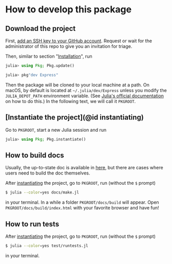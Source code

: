 # How to develop this package

## Download the project

First,
[add an SSH key to your GitHub account](https://docs.github.com/en/github/authenticating-to-github/adding-a-new-ssh-key-to-your-github-account).
Request or wait for the administrator of this repo to give you an invitation for
triage.

Then, similar to section "[Installation](@ref)", run

```julia
julia> using Pkg; Pkg.update()

julia> pkg"dev Express"
```

Then the package will be cloned to your local machine at a path. On macOS, by
default is located at `~/.julia/dev/Express` unless you modify the
`JULIA_DEPOT_PATH` environment variable. (See
[Julia's official documentation](http://docs.julialang.org/en/v1/manual/environment-variables/#JULIA_DEPOT_PATH-1)
on how to do this.) In the following text, we will call it `PKGROOT`.

## [Instantiate the project](@id instantiating)

Go to `PKGROOT`, start a new Julia session and run

```julia
julia> using Pkg; Pkg.instantiate()
```

## How to build docs

Usually, the up-to-state doc is available in
[here](https://MineralsCloud.github.io/AbInitioSoftwareBase.jl/dev), but there
are cases where users need to build the doc themselves.

After [instantiating](@ref) the project, go to `PKGROOT`, run (without the `$`
prompt)

```bash
$ julia --color=yes docs/make.jl
```

in your terminal. In a while a folder `PKGROOT/docs/build` will appear. Open
`PKGROOT/docs/build/index.html` with your favorite browser and have fun!

## How to run tests

After [instantiating](@ref) the project, go to `PKGROOT`, run (without the `$`
prompt)

```bash
$ julia --color=yes test/runtests.jl
```

in your terminal.
